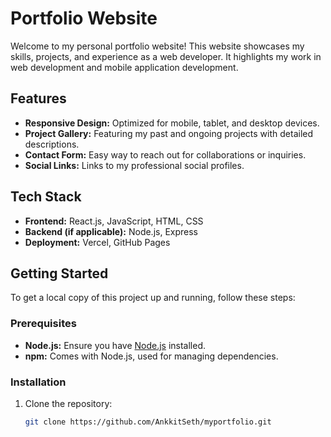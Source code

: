# Portfolio Website

Welcome to my personal portfolio website! This website showcases my skills, projects, and experience as a web developer. It highlights my work in web development and mobile application development.

## Features

- **Responsive Design:** Optimized for mobile, tablet, and desktop devices.
- **Project Gallery:** Featuring my past and ongoing projects with detailed descriptions.
- **Contact Form:** Easy way to reach out for collaborations or inquiries.
- **Social Links:** Links to my professional social profiles.

## Tech Stack

- **Frontend:** React.js, JavaScript, HTML, CSS
- **Backend (if applicable):** Node.js, Express
- **Deployment:** Vercel, GitHub Pages

## Getting Started

To get a local copy of this project up and running, follow these steps:

### Prerequisites

- **Node.js:** Ensure you have [Node.js](https://nodejs.org/) installed.
- **npm:** Comes with Node.js, used for managing dependencies.

### Installation

1. Clone the repository:
   ```bash
   git clone https://github.com/AnkkitSeth/myportfolio.git
